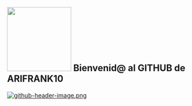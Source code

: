##  <img src=https://media.giphy.com/media/hiJ9ypGI5tIKdwKoK2/giphy.gif width="150"/> Bienvenid@ al GITHUB de ARIFRANK10
[![github-header-image.png](https://i.postimg.cc/DyYXhG2Y/github-header-image.png)](https://postimg.cc/ykcdXk3F)
<!--
**arifrank10/arifrank10** is a ✨ _special_ ✨ repository because its `README.md` (this file) appears on your GitHub profile.

Here are some ideas to get you started:

- 🔭 I’m currently working on ...
- 🌱 I’m currently learning ...
- 👯 I’m looking to collaborate on ...
- 🤔 I’m looking for help with ...
- 💬 Ask me about ...
- 📫 How to reach me: ...
- 😄 Pronouns: ...
- ⚡ Fun fact: ...
-->

